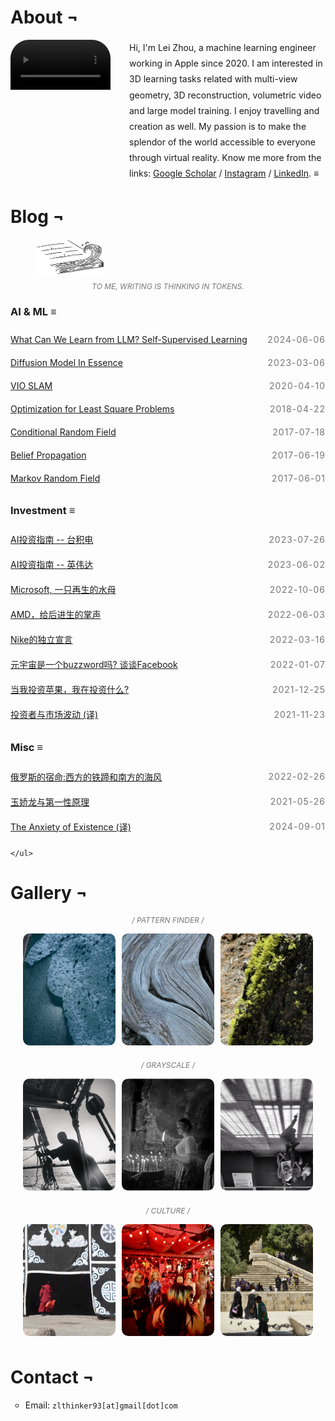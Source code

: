 # About &#172;

<style>
  .content {
    line-height: 1.8; /* Adjust the value to get the desired line spacing */
  }
  .centered-content {
    display: flex;
    justify-content: center;
    align-items: center;
    height: 10vh; /* Make the container take up the full height of the viewport */
    text-align: center; /* Center the text within the container */
  }
  .container {
    display: flex;
    align-items: center;
  }
  .container img {
    margin-right: 30px;
    border-radius: 30px; /* To make the image round */
    width: 150px;
    height: 150px;
  }
  .container div {
    flex: 1;
  }
  .post-date {
        float: right;
        margin: 0 0 0 20px;
      }
span {
    display: inline-block;
    color: #757575;
    letter-spacing: 1px;
    text-transform: uppercase;
    }
    .article-list {
    list-style-type: none; /* Remove bullets*/
    list-style: none;
    margin: 0;
    padding: 0;
    }
    .article-item {
    display: flex;
    justify-content: space-between;
    align-items: center;
    padding: 10px 0;
    /* border-bottom: 1px solid #ddd; */
    }
    .article-title {
    /* text-decoration: none;
    color: #000;
    flex-grow: 1; */
    }
    .article-title:hover {
    text-decoration: none; /* Underline on hover */
    }
    .image-caption {
        margin-top: 8px; /* Adds some space between the image and the caption */
        font-size: 12px;
        text-align: center;
        color: #777;
        text-transform: uppercase; /* Makes the text capitalized */
        font-style: italic; /* Makes the text italic */
        a {
          border: none;
          font-weight: bold;
        }
    }
    .video-container {
            float: left; /* Align the video to the left of the paragraph */
            overflow: hidden; /* Ensure the video respects the rounded corners */
            max-width: 300px; /* Optional: set a max width for the video */
            margin-right: 30px;
            border-radius: 30px; /* To make the image round */
            width: 160px;
            height: 160px;
        }

        .video-container video {
            width: 100%; /* Ensure the video fills the container */
            height: auto; /* Maintain the aspect ratio */
            display: block; /* Remove any extra space below the video */
        }

        .content {
            overflow: hidden; /* Clear floats */
        }
  .gallery {
            display: flex;
            flex-wrap: wrap;
            gap: 10px; /* Space between gallery items */
            justify-content: center; /* Center the gallery */
        }

        .gallery-item {
            position: relative;
            width: calc(33.3333% - 20px); /* Three items per row, adjust as needed */
            padding-top: calc(38% - 12px); /* Ensures square aspect ratio */
            box-sizing: border-box;
            overflow: hidden;
            border-radius: 10px; /* Rounded corners */
            margin-bottom: 10px;
        }

        .gallery-item img {
            position: absolute;
            top: 50%;
            left: 50%;
            width: 100%;
            height: 100%;
            object-fit: cover; /* Ensures the image covers the container */
            transform: translate(-50%, -50%);
            border-radius: 10px; /* Apply rounded corners to images */
            transition: transform 0.2s ease; /* Smooth transition */
        }

        .gallery-item img:hover {
            transform: translate(-50%, -50%) scale(1.05); /* Slight zoom on hover */
        }
</style>

<div class="content">
        <div class="video-container">
            <video autoplay loop muted>
                <source src="images/3DGS_Lei.mov" type="video/mp4">
                Your browser does not support the video tag.
            </video>
        </div>
        <div class="content">
            Hi, I'm Lei Zhou, a machine learning engineer working in Apple since 2020. 
    I am interested in 3D learning tasks related with multi-view geometry, 3D reconstruction, volumetric video and large model training. I enjoy travelling and creation as well. My passion is to make the splendor of the world accessible to everyone through virtual reality. Know me more from the links: <a href="https://scholar.google.com/citations?user=4szsHuQAAAAJ&hl=zh-CN">Google Scholar</a> / <a href="https://www.instagram.com/zl_thinker/">Instagram</a> / <a href="https://www.linkedin.com/in/lei-zhou-838b21126/">LinkedIn</a>. <strong>&#8801;</strong>
        </div>
    </div>

<div class="divider"></div>

# Blog &#172;

<figure class="image-container">
        <img src="/images/painting/book-wave.jpg" alt="writing" style="border-radius:5%; width: 110px;">
        <figcaption class="image-caption">To me, writing is thinking in tokens.</figcaption>
</figure>

### AI & ML &#8801;

<ul class="article-list">
        <li class="article-item">
            <a href="what-can-we-learn-from-LLM.html" class="article-title">What Can We Learn from LLM? Self-Supervised Learning</a>
            <span class="post-date">2024-06-06</span>
        </li>
        <li class="article-item">
            <a href="diffusion-model.html" class="article-title">Diffusion Model In Essence</a>
            <span class="post-date">2023-03-06</span>
        </li>
        <li class="article-item">
            <a href="vio-slam.html" class="article-title">VIO SLAM</a>
            <span class="post-date">2020-04-10</span>
        </li>
        <li class="article-item">
            <a href="optimization-for-least-square-problem.html" class="article-title">Optimization for Least Square Problems</a>
            <span class="post-date">2018-04-22</span>
        </li>
        <li class="article-item">
            <a href="conditional-random-field.html" class="article-title">Conditional Random Field</a>
            <span class="post-date">2017-07-18</span>
        </li>
        <li class="article-item">
            <a href="belief-propagation.html" class="article-title">Belief Propagation</a>
            <span class="post-date">2017-06-19</span>
        </li>
        <li class="article-item">
            <a href="Markov-Random-Field.html" class="article-title">Markov Random Field</a>
            <span class="post-date">2017-06-01</span>
        </li>
    </ul>



### Investment &#8801;

<ul class="article-list">
        <li class="article-item">
            <a href="TSM.html" class="article-title">AI投资指南 -- 台积电</a>
            <span class="post-date">2023-07-26</span>
        </li>
        <li class="article-item">
            <a href="NVDA.html" class="article-title">AI投资指南 -- 英伟达</a>
            <span class="post-date">2023-06-02</span>
        </li>
        <li class="article-item">
            <a href="MSFT.html" class="article-title">Microsoft, 一只再生的水母</a>
            <span class="post-date">2022-10-06</span>
        </li>
        <li class="article-item">
            <a href="AMD.html" class="article-title">AMD，给后进生的掌声</a>
            <span class="post-date">2022-06-03</span>
        </li>
        <li class="article-item">
            <a href="Nike.html" class="article-title">Nike的独立宣言</a>
            <span class="post-date">2022-03-16</span>
        </li>
        <li class="article-item">
            <a href="%E5%85%83%E5%AE%87%E5%AE%99%E6%98%AF%E4%B8%80%E4%B8%AAbuzzword%E5%90%97.html" class="article-title">元宇宙是一个buzzword吗? 谈谈Facebook</a>
            <span class="post-date">2022-01-07</span>
        </li>
        <li class="article-item">
            <a href="%E5%BD%93%E6%88%91%E6%8A%95%E8%B5%84%E8%8B%B9%E6%9E%9C%E6%88%91%E5%9C%A8%E6%8A%95%E8%B5%84%E4%BB%80%E4%B9%88.html" class="article-title">当我投资苹果，我在投资什么?</a>
            <span class="post-date">2021-12-25</span>
        </li>
        <li class="article-item">
            <a href="%E6%8A%95%E8%B5%84%E8%80%85%E4%B8%8E%E5%B8%82%E5%9C%BA%E6%B3%A2%E5%8A%A8.html" class="article-title">投资者与市场波动 (译)</a>
            <span class="post-date">2021-11-23</span>
        </li>
    </ul>

### Misc &#8801;


<ul class="article-list">
        <li class="article-item">
            <a href="%E4%BF%84%E7%BD%97%E6%96%AF%E7%9A%84%E5%AE%BF%E5%91%BD.html" class="article-title">俄罗斯的宿命:西方的铁蹄和南方的海风</a>
            <span class="post-date">2022-02-26</span>
        </li>
        <li class="article-item">
            <a href="%E7%8E%89%E5%A8%87%E9%BE%99%E4%B8%8E%E7%AC%AC%E4%B8%80%E6%80%A7%E5%8E%9F%E7%90%86.html" class="article-title">玉娇龙与第一性原理</a>
            <span class="post-date">2021-05-26</span>
        </li>
        <li class="article-item">
            <a href="anxiety.html" class="article-title">The Anxiety of Existence (译)</a>
            <span class="post-date">2024-09-01</span>
        </li>
        
    </ul>

<div class="divider"></div>

# Gallery   &#172;

<figure class="image-container">
        <!-- <img src="/images/painting/book-wave.jpg" alt="writing" style="border-radius:5%; width: 110px;"> -->
        <figcaption class="image-caption">/ Pattern Finder /</figcaption>
</figure>

<body>
    <div class="gallery">
        <div class="gallery-item">
            <img src="/images/photography/pattern-1.jpg" alt="Photo 1" class="gallery-image">
        </div>
        <div class="gallery-item">
            <img src="/images/photography/pattern-2.jpg" alt="Photo 2" class="gallery-image">
        </div>
        <div class="gallery-item">
            <img src="/images/photography/pattern-3.jpg" alt="Photo 2" class="gallery-image">
        </div>
    </div>
</body>

<figure class="image-container">
        <!-- <img src="/images/painting/book-wave.jpg" alt="writing" style="border-radius:5%; width: 110px;"> -->
        <figcaption class="image-caption">/ Grayscale /</figcaption>
</figure>

<body>
<div class="gallery">
    <div class="gallery-item">
            <img src="/images/photography/back-white-nile.jpg" alt="Photo 2" class="gallery-image">
        </div>
        <div class="gallery-item">
            <img src="/images/photography/black-white-girl.jpg" alt="Photo 2" class="gallery-image">
        </div>
        <div class="gallery-item">
            <img src="/images/photography/black-white-pointer.jpg" alt="Photo 2" class="gallery-image">
        </div>
        </div>
</body>


<figure class="image-container">
        <!-- <img src="/images/painting/book-wave.jpg" alt="writing" style="border-radius:5%; width: 110px;"> -->
        <figcaption class="image-caption">/ Culture /</figcaption>
</figure>

<body>
<div class="gallery">
    <div class="gallery-item">
            <img src="/images/photography/culture-1.jpg" alt="Photo 2" class="gallery-image">
        </div>
        <div class="gallery-item">
            <img src="/images/photography/culture-2.jpg" alt="Photo 2" class="gallery-image">
        </div>
        <div class="gallery-item">
            <img src="/images/photography/culture-3.jpg" alt="Photo 2" class="gallery-image">
        </div>
        </div>
</body>

<div class="divider"></div>

# Contact   &#172;
* Email: `zlthinker93[at]gmail[dot]com`

<!-- 

[跟凯撒学领导力](https://zlthinker.github.io/%E8%B7%9F%E5%87%AF%E6%92%92%E5%AD%A6%E9%A2%86%E5%AF%BC%E5%8A%9B)

[我们应该如何筛选自媒体](https://zlthinker.github.io/read-media)

[在西藏，见自己见天地见众生](https://zlthinker.github.io/Tibet)



[我们终将被王力宏事件抹平](https://zlthinker.github.io/%E6%88%91%E4%BB%AC%E7%BB%88%E5%B0%86%E8%A2%AB%E7%8E%8B%E5%8A%9B%E5%AE%8F%E4%BA%8B%E4%BB%B6%E6%8A%B9%E5%B9%B3)



[人生的杠杆定律(译)](https://zlthinker.github.io/%E4%BA%BA%E7%94%9F%E7%9A%84%E6%9D%A0%E6%9D%86%E5%AE%9A%E5%BE%8B)


# Finance





# Technical



[Steps to Setup VPN PPTP Client on CentOS7](https://zlthinker.github.io/Setup-VPN-on-CentOS)

[地理信息系统中的常用坐标系](https://zlthinker.github.io/%E5%9C%B0%E7%90%86%E4%BF%A1%E6%81%AF%E7%B3%BB%E7%BB%9F%E4%B8%AD%E7%9A%84%E5%B8%B8%E7%94%A8%E5%9D%90%E6%A0%87%E7%B3%BB)


# Links

[Blog](blog) / [Life](life) / [Project](project) / [Google scholar](https://scholar.google.com.hk/citations?user=4szsHuQAAAAJ&hl=en)

# Publications

<h3>2020 &#172;</h3>

**Stochastic Bundle Adjustment for Efficient and Scalable 3D Reconstruction**
[[arxiv](https://arxiv.org/abs/2008.00446)][[github](https://github.com/zlthinker/STBA)][[video](https://youtu.be/eHhARE25xx4)] \\
**Lei Zhou**, Zixin Luo, Mingmin Zhen, Tianwei Shen, Shiwei Li, Zhuofei Huang, Tian Fang, Long Quan \\
_European Conference on Computer Vision (ECCV) 2020_

**Learning Discriminative Feature with CRF for Unsupervised Video Object Segmentation** [[arxiv](https://arxiv.org/abs/2008.01270)] \\
Mingmin Zhen, Shiwei Li, **Lei Zhou**, Jiaxiang Shang, Haoan Feng, Tian Fang, Long Quan \\
_European Conference on Computer Vision (ECCV) 2020_

**Self-Supervised Monocular 3D Face Reconstruction by Occlusion-Aware Multi-view Geometry Consistency**
[[arxiv](https://arxiv.org/abs/2007.12494)]
[[github](https://github.com/jiaxiangshang/MGCNet)] \\
Jiaxiang Shang, Tianwei Shen, Shiwei Li, **Lei Zhou**, Mingmin Zhen, Tian Fang, Long Quan \\
_European Conference on Computer Vision (ECCV) 2020_

**KFNet: Learning Temporal Camera Relocalization using Kalman Filtering** [[arxiv](https://arxiv.org/abs/2003.10629)][[github](https://github.com/zlthinker/KFNet)][[poster](./files/KFNet_poster.pdf)][[video](https://youtu.be/3T55iY-EuHw)] \\
**Lei Zhou**, Zixin Luo, Tianwei Shen, Jiahui Zhang, Mingmin Zhen, Yao Yao, Tian Fang, Long Quan \\
_IEEE Conference on Computer Vision and Pattern Recognition (CVPR) 2020_ **(oral)**

**D3Feat: Joint Learning of Dense Detection and Description of 3D Local Features** [[arxiv](https://arxiv.org/pdf/2003.03164.pdf)][[github](https://github.com/XuyangBai/D3Feat)] \\
Xuyang Bai, Zixin Luo, **Lei Zhou**, Hongbo Fu, Long Quan, Chiew-Lan Tai \\
_IEEE Conference on Computer Vision and Pattern Recognition (CVPR) 2020_ **(oral)**

**ASLFeat: Learning Local Features of Accurate Shape and Localization** [[arxiv](https://arxiv.org/abs/2003.10071)][[github](https://github.com/lzx551402/aslfeat)]\\
Zixin Luo, **Lei Zhou**, Xuyang Bai, Hongkai Chen, Jiahui Zhang, Yao Yao, Shiwei Li, Tian Fang, Long Quan \\
_IEEE Conference on Computer Vision and Pattern Recognition (CVPR) 2020_

**BlendedMVS: A Large-scale Dataset for Generalized Multi-view Stereo Networks** [[arxiv](https://arxiv.org/pdf/1911.10127.pdf)][[github](https://github.com/YoYo000/BlendedMVS)] \\
Yao Yao, Zixin Luo, Shiwei Li, Jingyang Zhang, Yufan Ren, **Lei Zhou**, Tian Fang, Long Quan \\
_IEEE Conference on Computer Vision and Pattern Recognition (CVPR) 2020_

**Joint Semantic Segmentation and Boundary Detection using Iterative Pyramid Contexts** [[arxiv](https://arxiv.org/pdf/2004.07684.pdf)] \\
Mingmin Zhen, Jinglu Wang, **Lei Zhou**, Shiwei Li, Tianwei Shen, Jiaxiang Shang, Tian Fang, Long Quan \\
_IEEE Conference on Computer Vision and Pattern Recognition (CVPR) 2020_

<h3>2019 &#172;</h3>

**Learning Two-View Correspondences and Geometry Using Order-Aware Network** [[arxiv](https://arxiv.org/pdf/1908.04964.pdf)][[github](https://github.com/zjhthu/OANet)] \\
Jiahui Zhang, Dawei Sun, Zixin Luo, Anbang Yao, **Lei Zhou**, Tianwei Shen, Yurong Chen, Long Quan, Hongen Liao \\
_International Conference on Computer Vision (ICCV) 2019_

**Self-Supervised Learning of Depth and Motion Under Photometric Inconsistency** [[arxiv](https://arxiv.org/pdf/1909.09115.pdf)][[github](https://github.com/hlzz/DeepMatchVO)] \\
Tianwei Shen, Zixin Luo, **Lei Zhou**, Yao Yao, Shiwei Li, Jiahui Zhang, Tian Fang, Long Quan \\
_International Conference on Computer Vision Workshop (ICCVW) 2019_

**ContextDesc: Local Descriptor Augmentation with Cross-Modality Context** [[arxiv](https://arxiv.org/pdf/1904.04084.pdf)][[github](https://github.com/lzx551402/contextdesc)] \\
Zixin Luo, Tianwei Shen, **Lei Zhou**, Jiahui Zhang, Yao Yao, Shiwei Li, Tian Fang, Long Quan \\
_IEEE Conference on Computer Vision and Pattern Recognition (CVPR) 2019_ **(oral)**

**Learning Fully Dense Neural Networks for Image Semantic Segmentation** [[arxiv](https://arxiv.org/pdf/1905.08929.pdf)] \\
Mingmin Zhen, Jinglu Wang, **Lei Zhou**, Tian Fang, Long Quan \\
_Association for the Advancement of Artificial Intelligence (AAAI) 2019_

**Beyond Photometric Loss for Self-Supervised Ego-Motion Estimation** [[arxiv](https://arxiv.org/pdf/1902.09103.pdf)][[github](https://github.com/hlzz/DeepMatchVO)] \\
Tianwei Shen, Zixin Luo, **Lei Zhou**, Hanyu Deng, Runze Zhang, Tian Fang, Long Quan \\
_International Conference on Robotics and Automation (ICRA) 2019_

<h3>2018 &#172;</h3>

**Learning and Matching Multi-View Descriptors for Registration of Point Clouds** [[arxiv](https://arxiv.org/abs/1807.05653)][[supp](./files/eccv2018_supp.pdf)][[github](https://github.com/zlthinker/RMBP)]\\
**Lei Zhou**, Siyu Zhu, Zixin Luo, Tianwei Shen, Runze Zhang, Mingmin Zhen, Tian Fang, Long Quan \\
_European Conference on Computer Vision (ECCV) 2018_

**GeoDesc: Learning Local Descriptors by Integrating Geometry Constraints** [[arxiv](https://arxiv.org/abs/1807.06294)][[github](https://github.com/lzx551402/geodesc)] \\
Zixin Luo, Tianwei Shen, **Lei Zhou**, Siyu Zhu, Runze Zhang, Yao Yao, Tian Fang, Long Quan \\
_European Conference on Computer Vision (ECCV) 2018_

**Matchable Image Retrieval by Learning from Surface Reconstruction** [[arxiv](https://arxiv.org/pdf/1811.10343.pdf)][[github](https://github.com/hlzz/mirror)] \\
Tianwei Shen, Zixin Luo, **Lei Zhou**, Runze Zhang, Siyu Zhu, Tian Fang, Long Quan \\
_Asian Conference on Computer Vision (ACCV) 2018_

**Distributed Very Large Scale Bundle Adjustment by Global Camera Consensus** [[pdf](./files/distributed_bundle.pdf)] \\
Runze Zhang, Siyu Zhu, Tianwei Shen, **Lei Zhou**, Zixin Luo, Tian Fang, Long Quan  \\
_IEEE Transactions on Pattern Analysis and Machine Intelligence (TPAMI) 2018_

**Very Large-Scale Global SfM by Distributed Motion Averaging** [[pdf](http://openaccess.thecvf.com/content_cvpr_2018/papers/Zhu_Very_Large-Scale_Global_CVPR_2018_paper.pdf)]\\
Siyu Zhu, Runze Zhang, **Lei Zhou**, Tianwei Shen, Tian Fang, Ping Tan, Long Quan \\
_IEEE Conference on Computer Vision and Pattern Recognition (CVPR) 2018_

<h3>2017 &#172;</h3>

**Progressive Large Scale-Invariant Image Matching in Scale Space** [[pdf](./files/iccv2017.pdf)][[video](https://youtu.be/GXFufpVK-gI)]\\
**Lei Zhou**, Siyu Zhu, Tianwei Shen, Jinglu Wang, Tian Fang, Long Quan \\
_International Conference on Computer Vision (ICCV) 2017_

**Parallel Structure from Motion from Local Increment to Global Averaging** [[arxiv](./files/parallel_sfm.pdf)] \\
Siyu Zhu, Tianwei Shen, **Lei Zhou**, Runze Zhang, Jinglu Wang, Tian Fang, Long Quan
--->


